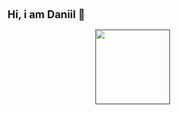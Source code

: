 ## Hi, i am Daniil 👋



<p align="center">
  <a href="">
    <img height=150 src="https://img.shields.io/badge/LinkedIn-0077B5?style=for-the-badge&logo=linkedin&logoColor=white"/>
  </a>
</p>

<!--
**Risen12/Risen12** is a ✨ _special_ ✨ repository because its `README.md` (this file) appears on your GitHub profile.

Here are some ideas to get you started:

- 🔭 I’m currently working on ...
- 🌱 I’m currently learning ...
- 👯 I’m looking to collaborate on ...
- 🤔 I’m looking for help with ...
- 💬 Ask me about ...
- 📫 How to reach me: ...
- 😄 Pronouns: ...
- ⚡ Fun fact: ...
-->
